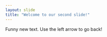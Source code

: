 ```yaml
---
layout: slide
title: "Welcome to our second slide!"
---
```

Funny new text.
Use the left arrow to go back!
